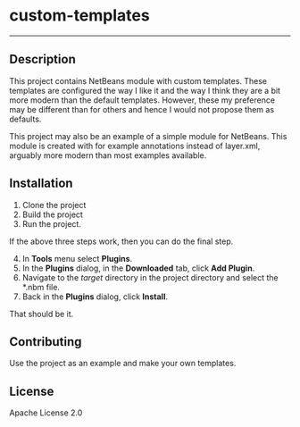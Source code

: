 # custom-templates

***

## Description

This project contains NetBeans module with custom templates. These
templates are configured the way I like it and the way I think they
are a bit more modern than the default templates. However, these
my preference may be different than for others and hence I would
not propose them as defaults.

This project may also be an example of a simple module for NetBeans.
This module is created with for example annotations instead of 
layer.xml, arguably more modern than most examples available.

## Installation

1. Clone the project
2. Build the project
3. Run the project.

If the above three steps work, then you can do the final step.

4. In **Tools** menu select **Plugins**.
5. In the **Plugins** dialog, in the **Downloaded** tab, click **Add Plugin**.
6. Navigate to the *target* directory in the project directory and select the *.nbm file.
7. Back in the **Plugins** dialog, click **Install**.

That should be it.

## Contributing

Use the project as an example and make your own templates.

## License

Apache License 2.0